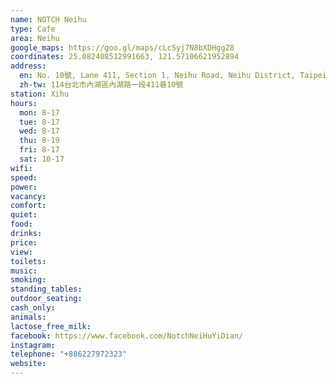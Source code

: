 ```yaml
---
name: NOTCH Neihu
type: Cafe
area: Neihu
google_maps: https://goo.gl/maps/cLcSyj7N8bXDHggZ8
coordinates: 25.082408512991663, 121.57106621952894
address:
  en: No. 10號, Lane 411, Section 1, Neihu Road, Neihu District, Taipei City, 114
  zh-tw: 114台北市內湖區內湖路一段411巷10號
station: Xihu
hours:
  mon: 8-17
  tue: 8-17
  wed: 8-17
  thu: 8-19
  fri: 8-17
  sat: 10-17
wifi: 
speed: 
power: 
vacancy: 
comfort: 
quiet: 
food: 
drinks: 
price: 
view: 
toilets: 
music: 
smoking: 
standing_tables: 
outdoor_seating: 
cash_only: 
animals: 
lactose_free_milk: 
facebook: https://www.facebook.com/NotchNeiHuYiDian/
instagram: 
telephone: "+886227972323"
website: 
---
```

